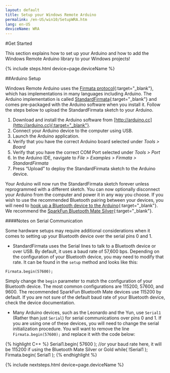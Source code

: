 ```yaml
---
layout: default
title: Setup your Windows Remote Arduino
permalink: /en-US/win10/SetupWRA.htm
lang: en-US
deviceName: WRA
---
```


#Get Started

This section explains how to set up your Arduino and how to add the Windows Remote Arduino library to your Windows projects!

{% include steps.html device=page.deviceName %}

##Arduino Setup

Windows Remote Arduino uses the [Firmata protocol](https://github.com/firmata/protocol){:target="_blank"}, which has implementations in many languages including Arduino. The Arduino implementation is called [StandardFirmata](https://github.com/firmata/arduino/blob/master/examples/StandardFirmata/StandardFirmata.ino){:target="_blank"} and comes pre-packaged with the Arduino software when you install it. Follow the steps below to upload the StandardFirmata sketch to your Arduino.

1. Download and install the Arduino software from [http://arduino.cc](http://arduino.cc){:target="_blank"}.
2. Connect your Arduino device to the computer using USB.
3. Launch the Arduino application.
4. Verify that you have the correct Arduino board selected under *Tools > Board*
5. Verify that you have the correct COM Port selected under *Tools > Port*
6. In the Arduino IDE, navigate to *File > Examples > Firmata > StandardFirmata*
7. Press “Upload” to deploy the StandardFirmata sketch to the Arduino device.

Your Arduino will now run the StandardFirmata sketch forever unless reprogrammed with a different sketch. You can now optionally disconnect your Arduino from the computer and power it in any way you choose. If you wish to use the recommended Bluetooth pairing between your devices, you will need to [hook up a Bluetooth device to the Arduino](https://github.com/ms-iot/remote-wiring/blob/master/bluetooth.md){:target="_blank"}. We recommend the [SparkFun Bluetooth Mate Silver](https://www.sparkfun.com/products/12576){:target="_blank"}.


####Notes on Serial Communication

Some hardware setups may require additional considerations when it comes to setting up your Bluetooth device over the serial pins 0 and 1.

- StandardFirmata uses the Serial lines to talk to a Bluetooth device or over USB. By default, it uses a baud rate of 57,600 bps. Depending on the configuration of your Bluetooth device, you may need to modify that rate. It can be found in the `setup` method and looks like this:

 `Firmata.begin(57600);`

 Simply change the `begin` parameter to match the configuration of your Bluetooth device. The most common configurations are 115200, 57600, and 9600. The recommended SparkFun Bluetooth Mate devices use 115200 by default. If you are not sure of the default baud rate of your Bluetooth device, check the device documentation.

- Many Arduino devices, such as the Leonardo and the Yun, use `Serial1` (Rather than just `Serial`) for serial communications over pins 0 and 1. If you are using one of these devices, you will need to change the serial initialization procedure. You will want to remove the line `Firmata.begin(57600);` and replace it with the code below:


{% highlight C++ %}
Serial1.begin( 57600 );	//or your baud rate here, it will be 115200 if using the Bluetooth Mate Silver or Gold
while( !Serial1 );
Firmata.begin( Serial1 );
{% endhighlight %}

{% include nextsteps.html device=page.deviceName %}
